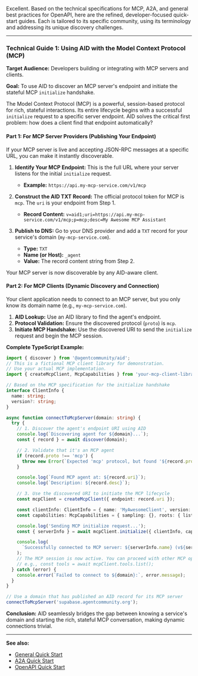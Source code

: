 Excellent. Based on the technical specifications for MCP, A2A, and general best practices for OpenAPI, here are the refined, developer-focused quick-start guides. Each is tailored to its specific community, using its terminology and addressing its unique discovery challenges.

---

### Technical Guide 1: Using AID with the Model Context Protocol (MCP)

**Target Audience:** Developers building or integrating with MCP servers and clients.

**Goal:** To use AID to discover an MCP server's endpoint and initiate the stateful MCP `initialize` handshake.

The Model Context Protocol (MCP) is a powerful, session-based protocol for rich, stateful interactions. Its entire lifecycle begins with a successful `initialize` request to a specific server endpoint. AID solves the critical first problem: how does a client find that endpoint automatically?

#### Part 1: For MCP Server Providers (Publishing Your Endpoint)

If your MCP server is live and accepting JSON-RPC messages at a specific URL, you can make it instantly discoverable.

1.  **Identify Your MCP Endpoint:** This is the full URL where your server listens for the initial `initialize` request.
    - **Example:** `https://api.my-mcp-service.com/v1/mcp`

2.  **Construct the AID TXT Record:** The official protocol token for MCP is `mcp`. The `uri` is your endpoint from Step 1.
    - **Record Content:** `v=aid1;uri=https://api.my-mcp-service.com/v1/mcp;p=mcp;desc=My Awesome MCP Assistant`

3.  **Publish to DNS:** Go to your DNS provider and add a `TXT` record for your service's domain (`my-mcp-service.com`).
    - **Type:** `TXT`
    - **Name (or Host):** `_agent`
    - **Value:** The record content string from Step 2.

Your MCP server is now discoverable by any AID-aware client.

#### Part 2: For MCP Clients (Dynamic Discovery and Connection)

Your client application needs to connect to an MCP server, but you only know its domain name (e.g., `my-mcp-service.com`).

1.  **AID Lookup:** Use an AID library to find the agent's endpoint.
2.  **Protocol Validation:** Ensure the discovered protocol (`proto`) is `mcp`.
3.  **Initiate MCP Handshake:** Use the discovered URI to send the `initialize` request and begin the MCP session.

**Complete TypeScript Example:**

```typescript
import { discover } from '@agentcommunity/aid';
// This is a fictional MCP client library for demonstration.
// Use your actual MCP implementation.
import { createMcpClient, McpCapabilities } from 'your-mcp-client-library';

// Based on the MCP specification for the initialize handshake
interface ClientInfo {
  name: string;
  version?: string;
}

async function connectToMcpServer(domain: string) {
  try {
    // 1. Discover the agent's endpoint URI using AID
    console.log(`Discovering agent for ${domain}...`);
    const { record } = await discover(domain);

    // 2. Validate that it's an MCP agent
    if (record.proto !== 'mcp') {
      throw new Error(`Expected 'mcp' protocol, but found '${record.proto}'`);
    }

    console.log(`Found MCP agent at: ${record.uri}`);
    console.log(`Description: ${record.desc}`);

    // 3. Use the discovered URI to initiate the MCP lifecycle
    const mcpClient = createMcpClient({ endpoint: record.uri });

    const clientInfo: ClientInfo = { name: 'MyAwesomeClient', version: '1.0.0' };
    const capabilities: McpCapabilities = { sampling: {}, roots: { listChanged: true } };

    console.log('Sending MCP initialize request...');
    const { serverInfo } = await mcpClient.initialize({ clientInfo, capabilities });

    console.log(
      `Successfully connected to MCP server: ${serverInfo.name} (v${serverInfo.version})`,
    );
    // The MCP session is now active. You can proceed with other MCP operations.
    // e.g., const tools = await mcpClient.tools.list();
  } catch (error) {
    console.error(`Failed to connect to ${domain}:`, error.message);
  }
}

// Use a domain that has published an AID record for its MCP server
connectToMcpServer('supabase.agentcommunity.org');
```

**Conclusion:** AID seamlessly bridges the gap between knowing a service's domain and starting the rich, stateful MCP conversation, making dynamic connections trivial.

---

**See also:**

- [General Quick Start](./index.md)
- [A2A Quick Start](./quickstart_a2a.md)
- [OpenAPI Quick Start](./quickstart_openapi.md)
